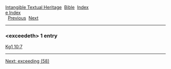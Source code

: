 [Intangible Textual Heritage](../../index)  [Bible](../index) 
[Index](index)   
[e Index](_e_)  
  [Previous](c03941)  [Next](c03943) 

------------------------------------------------------------------------

### &lt;exceedeth&gt; 1 entry

[Kg1 10:7](../kjv/kg1010.htm#007)  

------------------------------------------------------------------------

[Next: exceeding (58)](c03943)
